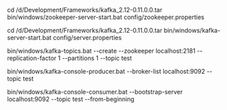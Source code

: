 cd /d/Development/Frameworks/kafka_2.12-0.11.0.0.tar
bin/windows/zookeeper-server-start.bat config/zookeeper.properties

cd /d/Development/Frameworks/kafka_2.12-0.11.0.0.tar
bin/windows/kafka-server-start.bat config/server.properties



bin/windows/kafka-topics.bat --create --zookeeper localhost:2181 --replication-factor 1 --partitions 1 --topic test

bin/windows/kafka-console-producer.bat --broker-list localhost:9092 --topic test

bin/windows/kafka-console-consumer.bat --bootstrap-server localhost:9092 --topic test --from-beginning